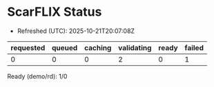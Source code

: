 ﻿# ScarFLIX Status

* Refreshed (UTC): 2025-10-21T20:07:08Z

| requested | queued | caching | validating | ready | failed |
|-----------|--------|---------|------------|-------|--------|
| 0 | 0 | 0 | 2 | 0 | 1 |

Ready (demo/rd): 1/0
